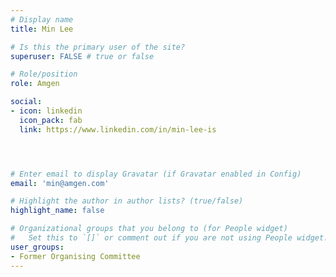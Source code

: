 ```yaml
---
# Display name
title: Min Lee

# Is this the primary user of the site?
superuser: FALSE # true or false

# Role/position
role: Amgen

social:
- icon: linkedin
  icon_pack: fab
  link: https://www.linkedin.com/in/min-lee-is




# Enter email to display Gravatar (if Gravatar enabled in Config)
email: 'min@amgen.com'

# Highlight the author in author lists? (true/false)
highlight_name: false

# Organizational groups that you belong to (for People widget)
#   Set this to `[]` or comment out if you are not using People widget.
user_groups:
- Former Organising Committee
---
```

